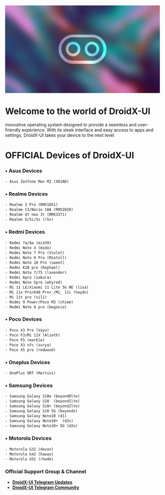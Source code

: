 <p align="center">
  <img src="https://raw.githubusercontent.com/DroidX-UI-Devices/Official_Devices/13/banners/latest.png" />
</p>

# Welcome to the world of DroidX-UI 

innovative operating system designed to provide a seamless and user-friendly experience. With its sleek interface and easy access to apps and settings, DroidX-UI takes your device to the next level

# OFFICIAL Devices of DroidX-UI

<!--START_SECTION:devices-->
### • Asus Devices
```
- Asus Zenfone Max M2 (X01AD)
```

### • Realme Devices
```
- Realme 3 Pro (RMX1851)
- Realme C3/Narzo 10A (RMX2020)
- Realme Gt neo 3t (RMX3371)
- Realme 5/5i/5s (r5x)
```

### • Redmi Devices
```
- Redmi 7a/8a (mi439)
- Redmi Note 4 (mido)
- Redmi Note 7 Pro (Violet)
- Redmi Note 9 Pro (Miatoll)
- Redmi Note 10 Pro (sweet)
- Redmi K20 pro (Raphael)
- Redmi Note 7/7S (lavender)
- Redmi 6pro (sakura)
- Redmi Note 5pro (whyred)
- Mi 11 LE/Xiaomi 11 Lite 5G NE (lisa)
- Mi 11x Pro/K40 Pro+_/Mi_ 11i (haydn)
- Mi 11t pro (vili)
- Redmi 9 Power/Poco M3 (chime)
- Redmi Note 8 pro (begonia)
```

### • Poco Devices
```
- Poco X3 Pro (Vayu)
- Poco F3/Mi 11X (Alioth)
- Poco F5 (marble)
- Poco X3 nfc (surya)
- Poco X5 pro (redwood)
```

### • Oneplus Devices
```
- OnePlus 9RT (Martini)
```

### • Samsung Devices
```
- Samsung Galaxy S10e (beyond0lte)
- Samsung Galaxy S10  (beyond1lte)
- Samsung Galaxy S10+ (beyond2lte)
- Samsung Galaxy S10 5G (beyondx)
- Samsung Galaxy Note10 (d1)
- Samsung Galaxy Note10+  (d2s)
- Samsung Galaxy Note10+ 5G (d2x)
```

### • Motorola Devices
```
- Motorola G32 (devon)
- Motorola G42 (hawao)
- Motorola G52 (rhode)
```

### Official Support Group & Channel
 * [**DroidX-UI Telegram Updates**](https://t.me/DroidXUI_announcements)
 * [**DroidX-UI Telegram Community**](https://t.me/DroidXUI_chats)
